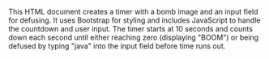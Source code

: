 This HTML document creates a timer with a bomb image and an input field for defusing. 
It uses Bootstrap for styling and includes JavaScript to handle the countdown and user input.
The timer starts at 10 seconds and counts down each second until either reaching zero (displaying "BOOM") or
being defused by typing "java" into the input field before time runs out.
